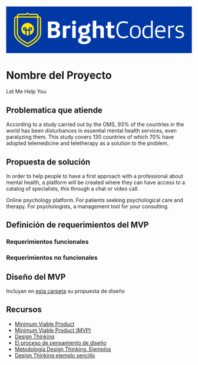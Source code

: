 ![BrightCoders Logo](img/logo-bc.png)

# Nombre del Proyecto
Let Me Help You

## Problematica que atiende
According to a study carried out by the OMS, 93% of the countries in the world has been disturbances in essential mental health services, even paralyzing them. This study covers 130 countries of which 70% have adopted telemedicine and teletherapy as a solution to the problem.

## Propuesta de solución
In order to help people to have a first approach with a professional about mental health, a platform will be created where they can have access to a catalog of specialists, this through a chat or video call.

Online psychology platform. For patients seeking psychological care and therapy. For psychologists, a management tool for your consulting.

## Definición de requerimientos del MVP

### Requerimientos funcionales

### Requerimientos no funcionales

## Diseño del MVP

Incluyan en [esta carpeta](/design) su propuesta de diseño

## Recursos

- [Minimum Viable Product](https://www.agilealliance.org/glossary/mvp/#q=~(infinite~false~filters~(tags~(~'mvp))~searchTerm~'~sort~false~sortDirection~'asc~page~1))
- [Minimum Viable Product (MVP)](https://www.productplan.com/glossary/minimum-viable-product/)
- [Design Thinking](https://www.interaction-design.org/literature/topics/design-thinking)
- [El proceso de pensamiento de diseño](https://www.youtube.com/watch?v=_r0VX-aU_T8)
- [Metodología Design Thinking. Ejemplos](https://www.youtube.com/watch?v=_ul3wfKss58) 
- [Design Thinking ejemplo sencillo](https://www.youtube.com/watch?v=_H33tA2-j0s)
